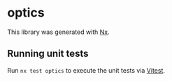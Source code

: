 # optics

This library was generated with [Nx](https://nx.dev).

## Running unit tests

Run `nx test optics` to execute the unit tests via [Vitest](https://vitest.dev/).

